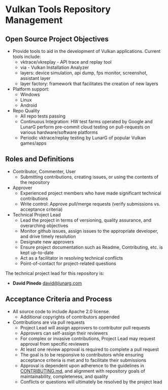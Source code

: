 # **Vulkan Tools Repository Management**

## **Open Source Project Objectives**

* Provide tools to aid in the development of Vulkan applications. Current tools include:
  * vktrace/vkreplay - API trace and replay tool
  * via - Vulkan Installation Analyzer
  * layers: device simulation, api dump, fps monitor, screenshot, assistant layer
  * layer factory: framework that facilitates the creation of new layers
* Platform support:
  * Windows
  * Linux
  * Android
* Repo Quality
  * All repo tests passing
  * Continuous Integration: HW test farms operated by Google and LunarG perform pre-commit cloud testing on pull-requests on various hardware/software platforms
  * Periodic vktrace/replay testing by LunarG of popular Vulkan games/apps

## **Roles and Definitions**

* Contributor, Commenter, User
  * Submitting contributions, creating issues, or using the contents of the repository
* Approver
  * Experienced project members who have made significant technical contributions
  * Write control: Approve pull/merge requests (verify submissions vs. acceptance criteria)
* Technical Project Lead
  * Lead the project in terms of versioning, quality assurance, and overarching objectives
  * Monitor github issues, assign issues to the appropriate developer, and drive timely resolution
  * Designate new approvers
  * Ensure project documentation such as Readme, Contributing, etc. is kept up-to-date
  * Act as a facilitator in resolving technical conflicts
  * Point-of-contact for project-related questions

The technical project lead for this repository is:

* **David Pinedo** [david@lunarg.com](mailto:david@lunarg.com)

## **Acceptance Criteria and Process**

* All source code to include Apache 2.0 license.
  * Additional copyrights of contributors appended
* Contributions are via pull requests
  * Project Lead will assign approvers to contributor pull requests
  * Approvers can self-assign their reviewers
  * For complex or invasive contributions,  Project Lead may request approval from specific reviewers
  * At least one review approval is required to complete a pull request
  * The goal is to be responsive to contributors while ensuring acceptance criteria is met and to facilitate their submissions
  * Approval is dependent upon adherence to the guidelines in [CONTRIBUTING.md](CONTRIBUTING.md), and alignment with
    repository goals of maintainability, completeness, and quality
  * Conflicts or questions will ultimately be resolved by the project lead
